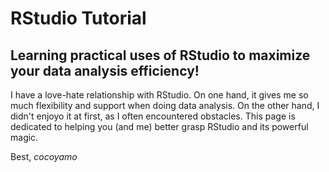 # RStudio Tutorial

## Learning practical uses of RStudio to maximize your data analysis efficiency!

I have a love-hate relationship with RStudio. On one hand, it gives me so much flexibility and support when doing data analysis. On the other hand, I didn't enjoyo it at first, as I often encountered obstacles. 
This page is dedicated to helping you (and me) better grasp RStudio and its powerful magic.

Best, 
*cocoyamo*
